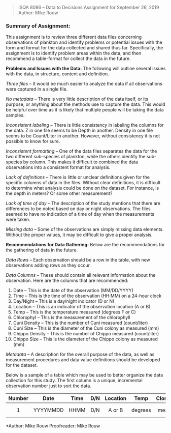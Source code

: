 > ISQA 8086 – Data to Decisions
> Assignment for September 26, 2019
> Author:  Mike Rouw

### Summary of Assignment:  
This assignment is to review three different data files concerning observations of plankton and identify problems or potential issues with the form and format for the data collected and shared thus far.  Specifically, the assignment is to identify problem areas within the data, and then recommend a table-format for collect the data in the future.

**Problems and Issues with the Data:**
The following will outline several issues with the data, in structure, content and definition.

*Three files* – It would be much easier to analyze the data if all observations were captured in a single file.

*No metadata* – There is very little description of the data itself, or its purpose, or anything about the methods use to capture the data.  This would be helpful over time as it is likely that multiple people will be taking the data samples.

*Inconsistent labeling* – There is little consistency in labeling the columns for the data.  Z in one file seems to be Depth in another.  Density in one file seems to be Count/Liter in another.  However, without consistency it is not possible to know for sure.

*Inconsistent formatting* – One of the data files separates the data for the two different sub-species of plankton, while the others identify the sub-species by column.  This makes it difficult to combined the data observations into a consistent format for analysis.

*Lack of definitions* – There is little or unclear definitions given for the specific columns of data in the files.  Without clear definitions, it is difficult to determine what analysis could be done on the dataset.  For instance, is the depth in meters?  Or some other measurement?

*Lack of time of day* – The description of the study mentions that there are differences to be noted based on day or night observations.  The files seemed to have no indication of a time of day when the measurements were taken.

*Missing data* – Some of the observations are simply missing data elements.  Without the proper values, it may be difficult to give a proper analysis.

**Recommendations for Data Gathering:**
Below are the recommendations for the gathering of data in the future.

*Data Rows* – Each observation should be a row in the table, with new observations adding rows as they occur.

*Data Columns* – These should contain all relevant information about the observation.  Here are the columns that are recommended:
1. Date – This is the date of the observation (MM/DD/YYYY)
2. Time – This is the time of the observation (HH:MM) on a 24-hour clock
3. Day/Night – This is a day/night indicator (D or N)
4. Location – This is an indicator of the observation location (A or B)
5. Temp – This is the temperature measured (degrees F or C)
6. Chlorophyl – This is the measurement of the chlorophyll
7. Cuni Density – This is the number of Cuni measured (count/liter)
8. Cuni Size – This is the diameter of the Cuni colony as measured (mm)
9. Chippo Density – This is the number of Chippo measured (count/liter)
10. Chippo Size – This is the diameter of the Chippo colony as measured (mm)

*Metadata* – A description for the overall purpose of the data, as well as measurement procedures and data value definitions should be developed for the dataset.

Below is a sample of a table which may be used to better organize the data collection for this study.  The first column is a unique, incremental observation number just to sort the data.

| Number | Date | Time | D/N | Location | Temp | Clorophyl | CuniDensity | CuniSize | ChippoDensity | ChippoSize |
|:------:|:--------:|:----:|:---:|:--------:|:-------:|:---------:|:-----------:|:--------:|:-------------:|:----------:|
| 1 | YYYYMMDD | HHMM | D/N | A or B | degrees | measure | count/L | mm diameter | count/L | mm diameter |

*Author: Mike Rouw
Proofreader: Mike Rouw

